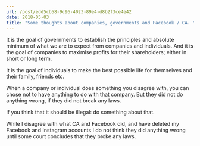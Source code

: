 ```yaml
---
url: /post/edd5cb58-9c96-4023-89e4-d8b2f3ce4e42
date: 2018-05-03
title: "Some thoughts about companies, governments and Facebook / CA. "
---
```


It is the goal of governments to establish the principles and absolute minimum of what we are to expect from companies and individuals. And it is the goal of companies to maximise profits for their shareholders; either in short or long term. 

It is the goal of individuals to make the best possible life for themselves and their family, friends etc. 

When a company or individual does something you disagree with, you can chose not to have anything to do with that company. But they did not do anything wrong, if they did not break any laws. 

If you think that it should be illegal: do something about that. 

While I disagree with what CA and Facebook did, and have deleted my Facebook and Instagram accounts I do not think they did anything wrong until some court concludes that they broke any laws. 
